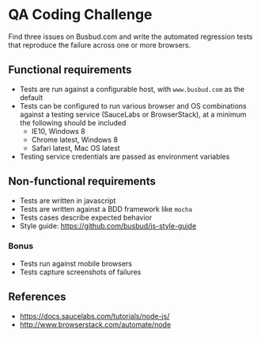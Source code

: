 # QA Coding Challenge

Find three issues on Busbud.com and write the automated regression tests that reproduce the failure across one or more browsers.

## Functional requirements

* Tests are run against a configurable host, with `www.busbud.com` as the default
* Tests can be configured to run various browser and OS combinations against a testing service (SauceLabs or BrowserStack), at a minimum the following should be included
  * IE10, Windows 8
  * Chrome latest, Windows 8
  * Safari latest, Mac OS latest
* Testing service credentials are passed as environment variables

## Non-functional requirements

* Tests are written in javascript
* Tests are written against a BDD framework like `mocha`
* Tests cases describe expected behavior
* Style guide: https://github.com/busbud/js-style-guide

### Bonus

* Tests run against mobile browsers
* Tests capture screenshots of failures

## References

* https://docs.saucelabs.com/tutorials/node-js/
* http://www.browserstack.com/automate/node
